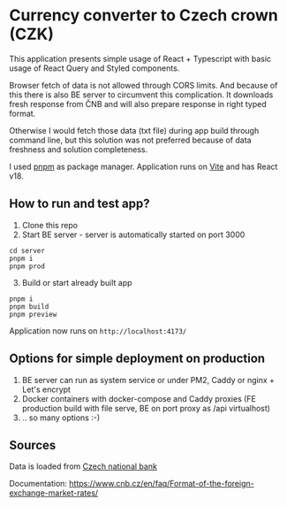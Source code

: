 # Currency converter to Czech crown (CZK)

This application presents simple usage of React + Typescript with basic usage of React Query and Styled components.

Browser fetch of data is not allowed through CORS limits. And because of this there is also BE server to circumvent this complication.
It downloads fresh response from ČNB and will also prepare response in right typed format.

Otherwise I would fetch those data (txt file) during app build through command line, but this solution was not preferred because of data freshness and solution completeness.

I used [pnpm](https://pnpm.io) as package manager. Application runs on [Vite](https://vitejs.dev/) and has React v18.

## How to run and test app?

1. Clone this repo
2. Start BE server - server is automatically started on port 3000

```
cd server
pnpm i
pnpm prod
```

3. Build or start already built app

```
pnpm i
pnpm build
pnpm preview
```

Application now runs on `http://localhost:4173/`

## Options for simple deployment on production

1. BE server can run as system service or under PM2, Caddy or nginx + Let's encrypt
2. Docker containers with docker-compose and Caddy proxies (FE production build with file serve, BE on port proxy as /api virtualhost)
3. .. so many options :-)

## Sources

Data is loaded from [Czech national bank](https://www.cnb.cz/en/financial-markets/foreign-exchange-market/central-bank-exchange-rate-fixing/central-bank-exchange-rate-fixing/daily.txt)

Documentation: https://www.cnb.cz/en/faq/Format-of-the-foreign-exchange-market-rates/

